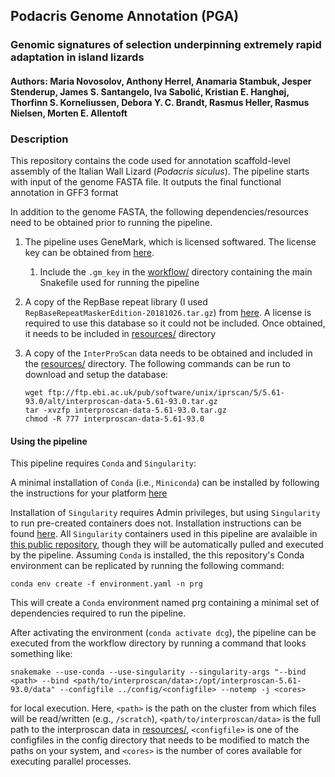 ## Podacris Genome Annotation (PGA)

### Genomic signatures of selection underpinning extremely rapid adaptation in island lizards
#### Authors: Maria Novosolov, Anthony Herrel, Anamaria Stambuk, Jesper Stenderup, James S. Santangelo, Iva Sabolić, Kristian E. Hanghøj, Thorfinn S. Korneliussen, Debora Y. C. Brandt, Rasmus Heller, Rasmus Nielsen, Morten E. Allentoft



### Description

This repository contains the code used for annotation scaffold-level assembly of the Italian Wall Lizard
(*Podacris siculus*). The pipeline starts with input of the genome FASTA file. It outputs the final
functional annotation in GFF3 format

In addition to the genome FASTA, the following dependencies/resources need to be obtained prior to running the pipeline.

1. The pipeline uses GeneMark, which is licensed softwared. The license key can be obtained from 
    [here](http://topaz.gatech.edu/Genemark/license_download.cgi).  
    1. Include the `.gm_key` in the [workflow/](./workflow) directory containing the main Snakefile used for running the pipeline
2. A copy of the RepBase repeat library (I used `RepBaseRepeatMaskerEdition-20181026.tar.gz`) from [here](https://www.girinst.org/repbase/). 
    A license is required to use this database so it could not be included. Once obtained, it needs to be included in [resources/](./resources) directory
3. A copy of the `InterProScan` data needs to be obtained and included in the [resources/](./resources) directory. 
    The following commands can be run to download and setup the database:

    ```
    wget ftp://ftp.ebi.ac.uk/pub/software/unix/iprscan/5/5.61-93.0/alt/interproscan-data-5.61-93.0.tar.gz
    tar -xvzfp interproscan-data-5.61-93.0.tar.gz
    chmod -R 777 interproscan-data-5.61-93.0
    ```

#### Using the pipeline

This pipeline requires `Conda` and `Singularity`:

A minimal installation of `Conda` (i.e., `Miniconda`) can be installed by following the instructions for your platform [here](https://docs.conda.io/projects/conda/en/latest/user-guide/install/index.html)

Installation of `Singularity` requires Admin privileges, but using `Singularity` to run pre-created containers does not. 
Installation instructions can be found [here](https://docs.sylabs.io/guides/latest/admin-guide/). 
All `Singularity` containers used in this pipeline are avalaible in [this public repository](https://cloud.sylabs.io/library/james-s-santangelo), 
though they will be automatically pulled and executed by the pipeline.
Assuming `Conda` is installed, the this repository's Conda environment can be replicated by running the following command:

```
conda env create -f environment.yaml -n prg
```

This will create a `Conda` environment named prg containing a minimal set of dependencies required to run the pipeline. 

After activating the environment (`conda activate dcg`), the pipeline can be executed from the workflow directory by running a command that looks something like:

```
snakemake --use-conda --use-singularity --singularity-args "--bind <path> --bind <path/to/interproscan/data>:/opt/interproscan-5.61-93.0/data" --configfile ../config/<configfile> --notemp -j <cores>
```

for local execution. Here, `<path>` is the path on the cluster from which files will be read/written (e.g., `/scratch`), `<path/to/interproscan/data>` is the full path to the interproscan data in [resources/](./resources), `<configfile>` is one of the configfiles in the config directory that needs to be modified to match the paths on your system, and `<cores>` is the number of cores available for executing parallel processes.

